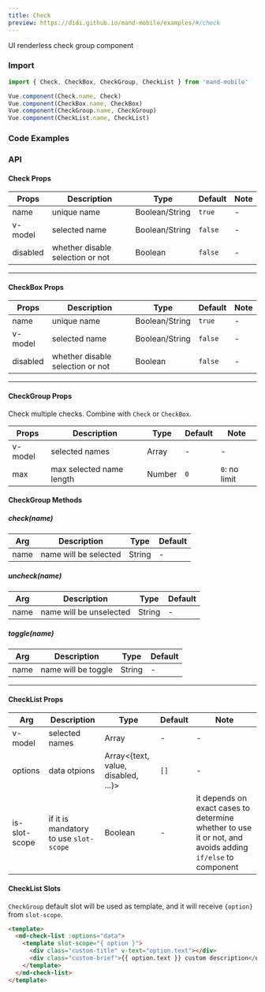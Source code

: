 ```yaml
---
title: Check
preview: https://didi.github.io/mand-mobile/examples/#/check
---
```


UI renderless check group component

### Import

```javascript
import { Check, CheckBox, CheckGroup, CheckList } from 'mand-mobile'

Vue.component(Check.name, Check)
Vue.component(CheckBox.name, CheckBox)
Vue.component(CheckGroup.name, CheckGroup)
Vue.component(CheckList.name, CheckList)
```

### Code Examples
<!-- DEMO -->

### API

#### Check Props
| Props | Description | Type | Default | Note |
|----|-----|------|------|------|
|name|unique name|Boolean/String|`true`|-|
|v-model|selected name|Boolean/String|`false`|-|
|disabled|whether disable selection or not|Boolean|`false`|-|

---

#### CheckBox Props
| Props | Description | Type | Default | Note |
|----|-----|------|------|------|
|name|unique name|Boolean/String|`true`|-|
|v-model|selected name|Boolean/String|`false`|-|
|disabled|whether disable selection or not|Boolean|`false`|-|

---

#### CheckGroup Props
Check multiple checks. Combine with `Check` or `CheckBox`.

| Props | Description | Type | Default | Note |
|----|-----|------|------|------|
|v-model|selected names|Array|-|-|
|max|max selected name length|Number|`0`|`0`: no limit|

#### CheckGroup Methods

##### check(name)

| Arg | Description | Type | Default |
|----|-----|------|------|
|name|name will be selected|String|-|

##### uncheck(name)

| Arg | Description | Type | Default |
|----|-----|------|------|
|name|name will be unselected|String|-|

##### toggle(name)

| Arg | Description | Type | Default |
|----|-----|------|------|
|name|name will be toggle|String|-|

---

#### CheckList Props
| Arg | Description | Type | Default | Note |
|----|-----|------|------|------|
|v-model|selected names|Array|-|-|
|options|data otpions|Array<{text, value, disabled, ...}>|`[]`|-|
|is-slot-scope|if it is mandatory to use `slot-scope`|Boolean|-|it depends on exact cases to determine whether to use it or not, and avoids adding `if/else` to component|

#### CheckList Slots
`CheckGroup` default slot will be used as template, and it will receive `{option}` from `slot-scope`.

```html
<template>
  <md-check-list :options="data">
    <template slot-scope="{ option }">
      <div class="custom-title" v-text="option.text"></div>
      <div class="custom-brief">{{ option.text }} custom description</div>
    </template>
  </md-check-list>
</template>
```
